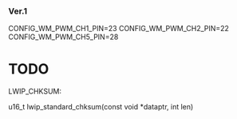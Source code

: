 
### Ver.1
CONFIG_WM_PWM_CH1_PIN=23
CONFIG_WM_PWM_CH2_PIN=22
CONFIG_WM_PWM_CH5_PIN=28

# TODO
LWIP_CHKSUM:

u16_t
lwip_standard_chksum(const void *dataptr, int len)
